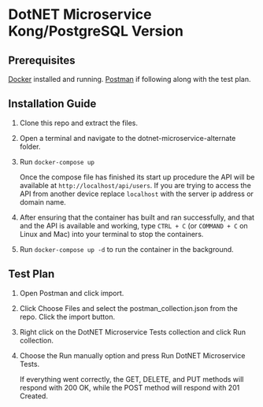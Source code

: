 # DotNET Microservice Kong/PostgreSQL Version

## Prerequisites

[Docker](https://docs.docker.com/get-docker/) installed and running.
[Postman](https://www.postman.com/) if following along with the test plan.

## Installation Guide

1. Clone this repo and extract the files.
2. Open a terminal and navigate to the dotnet-microservice-alternate folder.
3. Run `docker-compose up`
    
    Once the compose file has finished its start up procedure the API will be available at `http://localhost/api/users`. If you are trying to access the API from another device replace `localhost` with the server ip address or domain name. 
    
4. After ensuring that the container has built and ran successfully, and that and the API is available and working, type `CTRL + C` (or `COMMAND + C` on Linux and Mac) into your terminal to stop the containers.
5. Run `docker-compose up -d` to run the container in the background.

## Test Plan

1. Open Postman and click import.
2. Click Choose Files and select the postman_collection.json from the repo. Click the import button.
3. Right click on the DotNET Microservice Tests collection and click Run collection.
4. Choose the Run manually option and press Run DotNET Microservice Tests.
   
   If everything went correctly, the GET, DELETE, and PUT methods will respond with 200 OK, while the POST method will respond with 201 Created.

